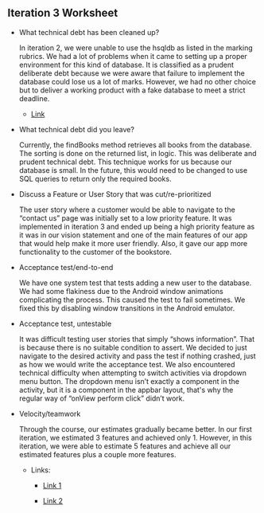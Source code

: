 ## Iteration 3 Worksheet

- What technical debt has been cleaned up?

    In iteration 2, we were unable to use the hsqldb as listed in the marking 
rubrics. We had a lot of problems when it came to setting up a proper environment 
for this kind of database. It is classified as a prudent deliberate debt because 
we were aware that failure to implement the database could lose us a lot of marks. 
However, we had no other choice but to deliver a working product with a fake 
database to meet a strict deadline.

    - [Link](https://code.cs.umanitoba.ca/3350-winter-2021-a03/winter-2021-a03-group-10/-/commit/b1dee02c8500d1346e2f24e4055976bcc56aa7b1)


- What technical debt did you leave?
 

    Currently, the findBooks method retrieves all books from the database. The 
sorting is done on the returned list, in logic. This was deliberate and prudent
technical debt. This technique works for us because our database is small. In 
the future, this would need to be changed to use SQL queries to return only the
required books.

- Discuss a Feature or User Story that was cut/re-prioritized

    The user story where a customer would be able to navigate to the “contact us” 
page was initially set to a low priority feature. It was implemented in iteration
3 and ended up being a high priority feature as it was in our vision statement 
and one of the main features of our app that would help make it more user 
friendly. Also, it gave our app more functionality to the customer of the bookstore.  



- Acceptance test/end-to-end

    We have one system test that tests adding a new user to the database. We had 
some flakiness due to the Android window animations complicating the process. 
This caused the test to fail sometimes. We fixed this by disabling window 
transitions in the Android emulator. 

- Acceptance test, untestable

    It was difficult testing user stories that simply “shows information”. That is 
because there is no suitable condition to assert. We decided to just navigate to
the desired activity and pass the test if nothing crashed, just as how we would 
write the acceptance test. We also encountered technical difficulty when 
attempting to switch activities via dropdown menu button. The dropdown 
menu isn’t exactly a component in the activity, but it is a component in the appbar 
layout, that's why the regular way of “onView perform click” didn’t work.

- Velocity/teamwork

    Through the course, our estimates gradually became better. In our first 
iteration, we estimated 3 features and achieved only 1. However, in this 
iteration, we were able to estimate 5 features and achieve all our estimated 
features plus a couple more features.

    - Links: 

        - [Link 1](https://code.cs.umanitoba.ca/3350-winter-2021-a03/winter-2021-a03-group-10/-/milestones)

        - [Link 2](https://code.cs.umanitoba.ca/3350-winter-2021-a03/winter-2021-a03-group-10/-/graphs/master/charts)